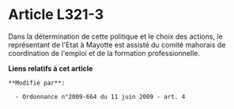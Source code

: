# Article L321-3

Dans la détermination de cette politique et le choix des actions, le représentant de l'Etat à Mayotte est assisté du
comité mahorais de coordination de l'emploi et de la formation professionnelle.

**Liens relatifs à cet article**

	**Modifié par**:

	  - Ordonnance n°2009-664 du 11 juin 2009 - art. 4
